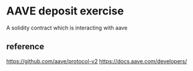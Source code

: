 # AAVE deposit exercise

A solidity contract which is interacting with aave

## reference
https://github.com/aave/protocol-v2
https://docs.aave.com/developers/